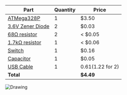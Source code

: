 
Part						| Quantity	| Price          
----------------------------|-----------|-----------
[ATMega328P][m328]			| 1			|   $3.50
[3.6V Zener Diode][zener]	| 2			|   $0.03
[68Ω resistor][r68]			| 2			| < $0.05 
[1.7kΩ resistor][r1.7k]		| 1			| < $0.06
[Switch][switch]			| 1			|   $0.16
[Capacitor][01ufcap]		| 1			|   $0.05
[USB Cable][usb]			| 1			|   $0.61 ($1.22 for 2)
**Total**					| 			| **$4.49**

[m328]:   http://www.mouser.com/ProductDetail/Atmel/ATMEGA328P-PU/?qs=K8BHR703ZXguOQv3sKbWcg%3d%3d
[zener]:  http://www.mouser.com/ProductDetail/Vishay-Semiconductors/TZX3V6B-TR/?qs=sGAEpiMZZMstCHp3EWKGl7RSz%2fWB%252byfUzj1dlaRIOlE%3d
[r68]:    http://www.mouser.com/ProductDetail/KOA-Speer/MF1-4LCT52R680G/?qs=sGAEpiMZZMtlubZbdhIBIBiU%2fdU%2f2aMB1xPBVtNu2R8%3d
[r1.7k]:  http://www.mouser.com/ProductDetail/KOA-Speer/MF1-4DCT52R1691F/?qs=sGAEpiMZZMu61qfTUdNhG%2fDQawzJ6c7PWJhFAzJn3pU%3d
[01ufcap]: http://www.mouser.com/ProductDetail/Kemet/C410C104M5U5TA/?qs=sGAEpiMZZMsh%252b1woXyUXj2z72mclww%2fl0vkmr3Aal0o%3d
[switch]: http://www.mouser.com/ProductDetail/BI-Technologies/SWT6-V7R/?qs=sGAEpiMZZMsgGjVA3toVBFZVAD4DJSz41CiMuGZOmsE%3d
[usb]:    http://www.monoprice.com/products/product.asp?c_id=103&cp_id=10303&cs_id=1030303&p_id=5443&seq=1&format=2


![Drawing](https://github.com/kevinmehall/FiveDollarArduino/raw/master/drawing.png)